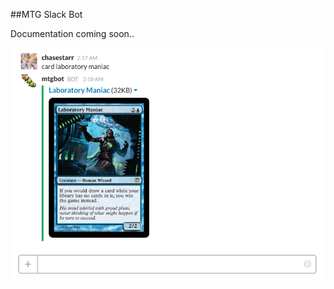 ##MTG Slack Bot

Documentation coming soon..

![mtg slackbot](https://github.com/chasestarr/mtgslack/blob/master/images/Screen%20Shot%202016-03-15%20at%202.18.12%20AM.png?raw=true)